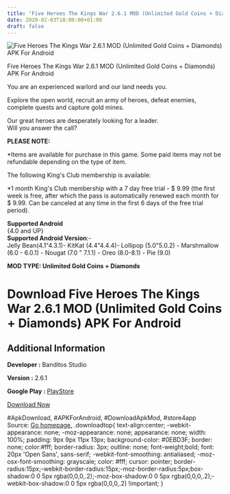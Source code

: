 ```yaml
---
title: 'Five Heroes The Kings War 2.6.1 MOD (Unlimited Gold Coins + Diamonds) APK For Android'
date: 2020-02-03T18:00:00+01:00
draft: false
---
```


![Five Heroes The Kings War 2.6.1 MOD (Unlimited Gold Coins + Diamonds) APK For Android](https://i2.wp.com/apkhome.net/wp-content/uploads/2020/02/Five-Heroes-The-Kings-War-2.6.1-MOD-Unlimited-Gold-Coins-Diamonds-1.png "Five Heroes The Kings War 2.6.1 MOD (Unlimited Gold Coins + Diamonds) APK For Android")

  

Five Heroes The Kings War 2.6.1 MOD (Unlimited Gold Coins + Diamonds) APK For Android

You are an experienced warlord and our land needs you.

Explore the open world, recruit an army of heroes, defeat enemies, complete quests and capture gold mines.

Our great heroes are desperately looking for a leader.  
Will you answer the call?

**PLEASE NOTE:**

\*Items are available for purchase in this game. Some paid items may not be refundable depending on the type of item.

The following King's Club membership is available:

\*1 month King's Club membership with a 7 day free trial - $ 9.99 (the first week is free, after which the pass is automatically renewed each month for $ 9.99. Can be canceled at any time in the first 6 days of the free trial period).

**Supported Android**  
{4.0 and UP}  
**Supported Android Version**:-  
Jelly Bean(4.1"4.3.1)- KitKat (4.4"4.4.4)- Lollipop (5.0"5.0.2) - Marshmallow (6.0 - 6.0.1) - Nougat (7.0 " 7.1.1) - Oreo (8.0-8.1) - Pie (9.0)

**MOD TYPE: Unlimited Gold Coins + Diamonds**

Download Five Heroes The Kings War 2.6.1 MOD (Unlimited Gold Coins + Diamonds) APK For Android
==============================================================================================

Additional Information
----------------------

**Developer :** Banditos Studio

**Version :** 2.6.1

**Google Play :** [PlayStore](https://play.google.com/store/apps/details?id=studio.banditos.banditos5)

  

[Download Now](https://store4app.co/post/five-heroes-the-kings-war-2-6-1-mod-unlimited-gold-coins-diamonds-apk-for-android_1580748071)

  
#ApkDownload, #APKForAndroid, #DownloadApkMod, #store4app  
Source: [Go homepage.](https://store4app.co/post/five-heroes-the-kings-war-2-6-1-mod-unlimited-gold-coins-diamonds-apk-for-android_1580748071) .downloadtop{ text-align:center; -webkit-appearance: none; -moz-appearance: none; appearance: none; width: 100%; padding: 9px 9px 11px 13px; background-color: #0EBD3F; border: none; color:#fff; border-radius: 3px; outline: none; font-weight;bold; font: 20px 'Open Sans', sans-serif; -webkit-font-smoothing: antialiased; -moz-osx-font-smoothing: grayscale; color: #fff; cursor: pointer; border-radius:15px;-webkit-border-radius:15px;-moz-border-radius:5px;box-shadow:0 0 5px rgba(0,0,0,.2);-moz-box-shadow:0 0 5px rgba(0,0,0,.2);-webkit-box-shadow:0 0 5px rgba(0,0,0,.2) !important; }